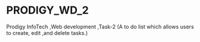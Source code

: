 # PRODIGY_WD_2
Prodigy InfoTech ,Web development ,Task-2 (A to do list which allows users to create, edit ,and delete tasks.)
